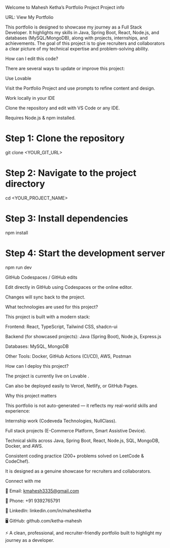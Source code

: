 Welcome to Mahesh Ketha’s Portfolio Project
Project info

URL: View My Portfolio

This portfolio is designed to showcase my journey as a Full Stack Developer. It highlights my skills in Java, Spring Boot, React, Node.js, and databases (MySQL/MongoDB), along with projects, internships, and achievements. The goal of this project is to give recruiters and collaborators a clear picture of my technical expertise and problem-solving ability.

How can I edit this code?

There are several ways to update or improve this project:

Use Lovable

Visit the Portfolio Project
 and use prompts to refine content and design.

Work locally in your IDE

Clone the repository and edit with VS Code or any IDE.

Requires Node.js & npm installed.

# Step 1: Clone the repository
git clone <YOUR_GIT_URL>

# Step 2: Navigate to the project directory
cd <YOUR_PROJECT_NAME>

# Step 3: Install dependencies
npm install

# Step 4: Start the development server
npm run dev


GitHub Codespaces / GitHub edits

Edit directly in GitHub using Codespaces or the online editor.

Changes will sync back to the project.

What technologies are used for this project?

This project is built with a modern stack:

Frontend: React, TypeScript, Tailwind CSS, shadcn-ui

Backend (for showcased projects): Java (Spring Boot), Node.js, Express.js

Databases: MySQL, MongoDB

Other Tools: Docker, GitHub Actions (CI/CD), AWS, Postman

How can I deploy this project?

The project is currently live on Lovable
.

Can also be deployed easily to Vercel, Netlify, or GitHub Pages.

Why this project matters

This portfolio is not auto-generated — it reflects my real-world skills and experience:

Internship work (Codeveda Technologies, NullClass).

Full stack projects (E-Commerce Platform, Smart Assistive Device).

Technical skills across Java, Spring Boot, React, Node.js, SQL, MongoDB, Docker, and AWS.

Consistent coding practice (200+ problems solved on LeetCode & CodeChef).

It is designed as a genuine showcase for recruiters and collaborators.

Connect with me

📧 Email: kmahesh3335@gmail.com

📱 Phone: +91 9392765791

💼 LinkedIn: linkedin.com/in/maheshketha

🖥️ GitHub: github.com/ketha-mahesh

⚡ A clean, professional, and recruiter-friendly portfolio built to highlight my journey as a developer.
